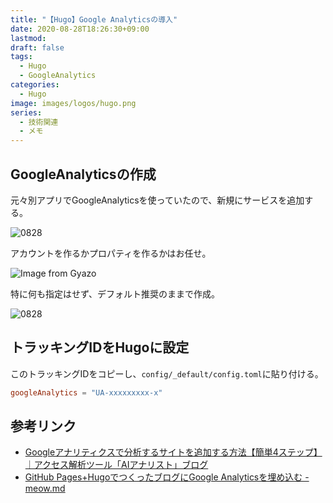 ```yaml
---
title: "【Hugo】Google Analyticsの導入"
date: 2020-08-28T18:26:30+09:00
lastmod:
draft: false
tags:
  - Hugo
  - GoogleAnalytics
categories:
  - Hugo
image: images/logos/hugo.png
series:
  - 技術関連
  - メモ
---
```


## GoogleAnalyticsの作成

元々別アプリでGoogleAnalyticsを使っていたので、新規にサービスを追加する。

![0828](/images/posts/2020/0828.png)

アカウントを作るかプロパティを作るかはお任せ。

![Image from Gyazo](https://i.gyazo.com/81b51179b5afa4b51cb43b05389b3c27.png)

特に何も指定はせず、デフォルト推奨のままで作成。

![0828](/images/posts/2020/0828-2.png)

## トラッキングIDをHugoに設定

このトラッキングIDをコピーし、`config/_default/config.toml`に貼り付ける。

```toml:config/_default/config.toml
googleAnalytics = "UA-xxxxxxxxx-x"
```

## 参考リンク

- [Googleアナリティクスで分析するサイトを追加する方法【簡単4ステップ】｜アクセス解析ツール「AIアナリスト」ブログ](https://wacul-ai.com/blog/access-analysis/google-analytics-setting/googleanalytics-add-newsite/)
- [GitHub Pages\+HugoでつくったブログにGoogle Analyticsを埋め込む \- meow\.md](https://uzimihsr.github.io/post/2019-08-26-google-analytics/)
